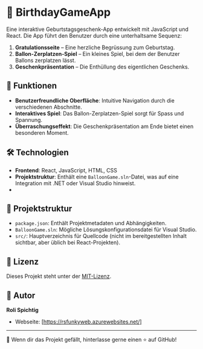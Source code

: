 # 🎉 BirthdayGameApp

Eine interaktive Geburtstagsgeschenk-App entwickelt mit JavaScript und React. Die App führt den Benutzer durch eine unterhaltsame Sequenz:

1. **Gratulationsseite** – Eine herzliche Begrüssung zum Geburtstag.
2. **Ballon-Zerplatzen-Spiel** – Ein kleines Spiel, bei dem der Benutzer Ballons zerplatzen lässt.
3. **Geschenkpräsentation** – Die Enthüllung des eigentlichen Geschenks.

## 🚀 Funktionen

- **Benutzerfreundliche Oberfläche**: Intuitive Navigation durch die verschiedenen Abschnitte.
- **Interaktives Spiel**: Das Ballon-Zerplatzen-Spiel sorgt für Spass und Spannung.
- **Überraschungseffekt**: Die Geschenkpräsentation am Ende bietet einen besonderen Moment.

## 🛠️ Technologien

- **Frontend**: React, JavaScript, HTML, CSS
- **Projektstruktur**: Enthält eine `BalloonGame.sln`-Datei, was auf eine Integration mit .NET oder Visual Studio hinweist.
- 

## 📁 Projektstruktur

- `package.json`: Enthält Projektmetadaten und Abhängigkeiten.
- `BalloonGame.sln`: Mögliche Lösungskonfigurationsdatei für Visual Studio.
- `src/`: Hauptverzeichnis für Quellcode (nicht im bereitgestellten Inhalt sichtbar, aber üblich bei React-Projekten).

## 📄 Lizenz

Dieses Projekt steht unter der [MIT-Lizenz](LICENSE).

## 👤 Autor

**Roli Spichtig**

- Webseite: [https://rsfunkyweb.azurewebsites.net/]
---

💌 Wenn dir das Projekt gefällt, hinterlasse gerne einen ⭐ auf GitHub!
